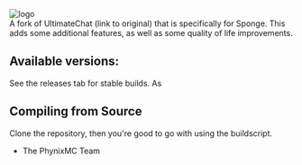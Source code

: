 ![logo](http://cdn.phynixmc.com/images/phynix.png)  
A fork of UltimateChat (link to original) that is specifically for Sponge. This adds some additional features, as well as some quality of life improvements.

## Available versions:
See the releases tab for stable builds. As 

## Compiling from Source
Clone the repository, then you're good to go with using the buildscript.

- The PhynixMC Team

